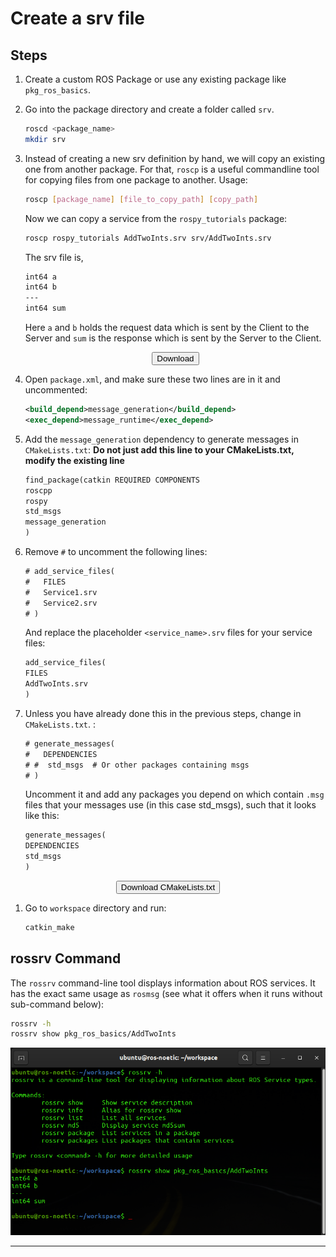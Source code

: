 # Create a srv file

## Steps

1. Create a custom ROS Package or use any existing package like `pkg_ros_basics`.

1. Go into the package directory and create a folder called `srv`.

    ```bash
    roscd <package_name>
    mkdir srv
    ```

1. Instead of creating a new srv definition by hand, we will copy an existing one from another package. For that, `roscp` is a useful commandline tool for copying files from one package to another.
Usage:
    ```bash
    roscp [package_name] [file_to_copy_path] [copy_path]
    ```

    Now we can copy a service from the `rospy_tutorials` package:
    ```bash
    roscp rospy_tutorials AddTwoInts.srv srv/AddTwoInts.srv
    ```

    The srv file is,
    ```txt
    int64 a
    int64 b
    ---
    int64 sum
    ```

    Here `a` and `b` holds the request data which is sent by the Client to the Server and `sum` is the response which is sent by the Server to the Client.

    <center><a href="AddTwoInts.srv" download><button>Download</button></a></center>

1. Open `package.xml`, and make sure these two lines are in it and uncommented:
    ```xml
    <build_depend>message_generation</build_depend>
    <exec_depend>message_runtime</exec_depend>
    ```

1. Add the `message_generation` dependency to generate messages in `CMakeLists.txt`:
**Do not just add this line to your CMakeLists.txt, modify the existing line**
    ```txt
    find_package(catkin REQUIRED COMPONENTS
    roscpp
    rospy
    std_msgs
    message_generation
    )
    ```

1. Remove `#` to uncomment the following lines:
    ```txt
    # add_service_files(
    #   FILES
    #   Service1.srv
    #   Service2.srv
    # )
    ```

    And replace the placeholder `<service_name>.srv` files for your service files:
    ```txt
    add_service_files(
    FILES
    AddTwoInts.srv
    )
    ```

1. Unless you have already done this in the previous steps, change in `CMakeLists.txt`. :
    ```txt
    # generate_messages(
    #   DEPENDENCIES
    # #  std_msgs  # Or other packages containing msgs
    # )
    ```
    Uncomment it and add any packages you depend on which contain `.msg` files that your messages use (in this case std_msgs), such that it looks like this:
    ```txt
    generate_messages(
    DEPENDENCIES
    std_msgs
    )
    ```

<center><a href="CMakeLists.txt" download><button>Download CMakeLists.txt</button></a></center>


1. Go to `workspace` directory and run:
    ```bash
    catkin_make
    ```

## rossrv Command

The `rossrv` command-line tool displays information about ROS services. It has the exact same usage as `rosmsg` (see what it offers when it runs without sub-command below):

```bash
rossrv -h
rossrv show pkg_ros_basics/AddTwoInts
```

![rossrv-command.png](rossrv-command.png)

---